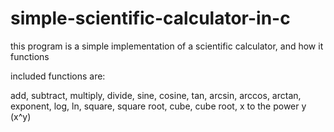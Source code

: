 # simple-scientific-calculator-in-c
this program is a simple implementation of a scientific calculator, and how it functions

included functions are:

add, subtract, multiply, divide, 
sine, cosine, tan, arcsin, arccos, arctan, 
exponent, log, ln, 
square, square root, cube, cube root, x to the power y (x^y)
